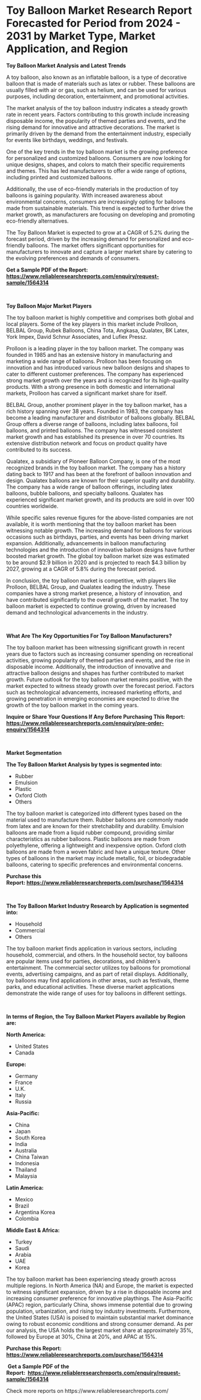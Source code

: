 <p><h1>Toy Balloon Market Research Report Forecasted for Period from 2024 -  2031 by Market Type, Market Application, and Region</h1></p><p><strong>Toy Balloon Market Analysis and Latest Trends</strong></p>
<p><p>A toy balloon, also known as an inflatable balloon, is a type of decorative balloon that is made of materials such as latex or rubber. These balloons are usually filled with air or gas, such as helium, and can be used for various purposes, including decoration, entertainment, and promotional activities.</p><p>The market analysis of the toy balloon industry indicates a steady growth rate in recent years. Factors contributing to this growth include increasing disposable income, the popularity of themed parties and events, and the rising demand for innovative and attractive decorations. The market is primarily driven by the demand from the entertainment industry, especially for events like birthdays, weddings, and festivals.</p><p>One of the key trends in the toy balloon market is the growing preference for personalized and customized balloons. Consumers are now looking for unique designs, shapes, and colors to match their specific requirements and themes. This has led manufacturers to offer a wide range of options, including printed and customized balloons.</p><p>Additionally, the use of eco-friendly materials in the production of toy balloons is gaining popularity. With increased awareness about environmental concerns, consumers are increasingly opting for balloons made from sustainable materials. This trend is expected to further drive the market growth, as manufacturers are focusing on developing and promoting eco-friendly alternatives.</p><p>The Toy Balloon Market is expected to grow at a CAGR of 5.2% during the forecast period, driven by the increasing demand for personalized and eco-friendly balloons. The market offers significant opportunities for manufacturers to innovate and capture a larger market share by catering to the evolving preferences and demands of consumers.</p></p>
<p><strong>Get a Sample PDF of the Report:&nbsp; <a href="https://www.reliableresearchreports.com/enquiry/request-sample/1564314">https://www.reliableresearchreports.com/enquiry/request-sample/1564314</a></strong></p>
<p>&nbsp;</p>
<p><strong>Toy Balloon Major Market Players</strong></p>
<p><p>The toy balloon market is highly competitive and comprises both global and local players. Some of the key players in this market include Prolloon, BELBAL Group, Rubek Balloons, China Tota, Angkasa, Qualatex, BK Latex, York Impex, David Schnur Associates, and Lufiex Pressz.</p><p>Prolloon is a leading player in the toy balloon market. The company was founded in 1985 and has an extensive history in manufacturing and marketing a wide range of balloons. Prolloon has been focusing on innovation and has introduced various new balloon designs and shapes to cater to different customer preferences. The company has experienced strong market growth over the years and is recognized for its high-quality products. With a strong presence in both domestic and international markets, Prolloon has carved a significant market share for itself.</p><p>BELBAL Group, another prominent player in the toy balloon market, has a rich history spanning over 38 years. Founded in 1983, the company has become a leading manufacturer and distributor of balloons globally. BELBAL Group offers a diverse range of balloons, including latex balloons, foil balloons, and printed balloons. The company has witnessed consistent market growth and has established its presence in over 70 countries. Its extensive distribution network and focus on product quality have contributed to its success.</p><p>Qualatex, a subsidiary of Pioneer Balloon Company, is one of the most recognized brands in the toy balloon market. The company has a history dating back to 1917 and has been at the forefront of balloon innovation and design. Qualatex balloons are known for their superior quality and durability. The company has a wide range of balloon offerings, including latex balloons, bubble balloons, and specialty balloons. Qualatex has experienced significant market growth, and its products are sold in over 100 countries worldwide.</p><p>While specific sales revenue figures for the above-listed companies are not available, it is worth mentioning that the toy balloon market has been witnessing notable growth. The increasing demand for balloons for various occasions such as birthdays, parties, and events has been driving market expansion. Additionally, advancements in balloon manufacturing technologies and the introduction of innovative balloon designs have further boosted market growth. The global toy balloon market size was estimated to be around $2.9 billion in 2020 and is projected to reach $4.3 billion by 2027, growing at a CAGR of 5.8% during the forecast period.</p><p>In conclusion, the toy balloon market is competitive, with players like Prolloon, BELBAL Group, and Qualatex leading the industry. These companies have a strong market presence, a history of innovation, and have contributed significantly to the overall growth of the market. The toy balloon market is expected to continue growing, driven by increased demand and technological advancements in the industry.</p></p>
<p>&nbsp;</p>
<p><strong>What Are The Key Opportunities For Toy Balloon Manufacturers?</strong></p>
<p><p>The toy balloon market has been witnessing significant growth in recent years due to factors such as increasing consumer spending on recreational activities, growing popularity of themed parties and events, and the rise in disposable income. Additionally, the introduction of innovative and attractive balloon designs and shapes has further contributed to market growth. Future outlook for the toy balloon market remains positive, with the market expected to witness steady growth over the forecast period. Factors such as technological advancements, increased marketing efforts, and growing penetration in emerging economies are expected to drive the growth of the toy balloon market in the coming years.</p></p>
<p><strong>Inquire or Share Your Questions If Any Before Purchasing This Report: <a href="https://www.reliableresearchreports.com/enquiry/pre-order-enquiry/1564314">https://www.reliableresearchreports.com/enquiry/pre-order-enquiry/1564314</a></strong></p>
<p>&nbsp;</p>
<p><strong>Market Segmentation</strong></p>
<p><strong>The Toy Balloon Market Analysis by types is segmented into:</strong></p>
<p><ul><li>Rubber</li><li>Emulsion</li><li>Plastic</li><li>Oxford Cloth</li><li>Others</li></ul></p>
<p><p>The toy balloon market is categorized into different types based on the material used to manufacture them. Rubber balloons are commonly made from latex and are known for their stretchability and durability. Emulsion balloons are made from a liquid rubber compound, providing similar characteristics as rubber balloons. Plastic balloons are made from polyethylene, offering a lightweight and inexpensive option. Oxford cloth balloons are made from a woven fabric and have a unique texture. Other types of balloons in the market may include metallic, foil, or biodegradable balloons, catering to specific preferences and environmental concerns.</p></p>
<p><strong>Purchase this Report:&nbsp;<a href="https://www.reliableresearchreports.com/purchase/1564314">https://www.reliableresearchreports.com/purchase/1564314</a></strong></p>
<p>&nbsp;</p>
<p><strong>The Toy Balloon Market Industry Research by Application is segmented into:</strong></p>
<p><ul><li>Household</li><li>Commercial</li><li>Others</li></ul></p>
<p><p>The toy balloon market finds application in various sectors, including household, commercial, and others. In the household sector, toy balloons are popular items used for parties, decorations, and children's entertainment. The commercial sector utilizes toy balloons for promotional events, advertising campaigns, and as part of retail displays. Additionally, toy balloons may find applications in other areas, such as festivals, theme parks, and educational activities. These diverse market applications demonstrate the wide range of uses for toy balloons in different settings.</p></p>
<p>&nbsp;</p>
<p><strong>In terms of Region, the Toy Balloon Market Players available by Region are:</strong></p>
<p>
    <p> <strong> North America: </strong>
        <ul>
            <li>United States</li>
            <li>Canada</li>
        </ul>
        </p> 
    <p> <strong> Europe: </strong>
        <ul>
            <li>Germany</li>
            <li>France</li>
            <li>U.K.</li>
            <li>Italy</li>
            <li>Russia</li>
        </ul>
        </p> 
    <p> <strong> Asia-Pacific: </strong>
        <ul>
            <li>China</li>
            <li>Japan</li>
            <li>South Korea</li>
            <li>India</li>
            <li>Australia</li>
            <li>China Taiwan</li>
            <li>Indonesia</li>
            <li>Thailand</li>
            <li>Malaysia</li>
        </ul>
        </p> 
    <p> <strong> Latin America: </strong>
        <ul>
            <li>Mexico</li>
            <li>Brazil</li>
            <li>Argentina Korea</li>
            <li>Colombia</li>
        </ul>
        </p> 
    <p> <strong> Middle East & Africa: </strong>
        <ul>
            <li>Turkey</li>
            <li>Saudi</li>
            <li>Arabia</li>
            <li>UAE</li>
            <li>Korea</li>
        </ul>
    </p>
    </p>
<p><p>The toy balloon market has been experiencing steady growth across multiple regions. In North America (NA) and Europe, the market is expected to witness significant expansion, driven by a rise in disposable income and increasing consumer preference for innovative playthings. The Asia-Pacific (APAC) region, particularly China, shows immense potential due to growing population, urbanization, and rising toy industry investments. Furthermore, the United States (USA) is poised to maintain substantial market dominance owing to robust economic conditions and strong consumer demand. As per our analysis, the USA holds the largest market share at approximately 35%, followed by Europe at 30%, China at 20%, and APAC at 15%.</p></p>
<p><strong>Purchase this Report: <a href="https://www.reliableresearchreports.com/purchase/1564314">https://www.reliableresearchreports.com/purchase/1564314</a></strong></p>
<p>&nbsp;<strong>Get a Sample PDF of the Report:&nbsp;&nbsp;<a href="https://www.reliableresearchreports.com/enquiry/request-sample/1564314">https://www.reliableresearchreports.com/enquiry/request-sample/1564314</a></strong></p>
<p><strong></strong></p>
<p>Check more reports on https://www.reliableresearchreports.com/</p>